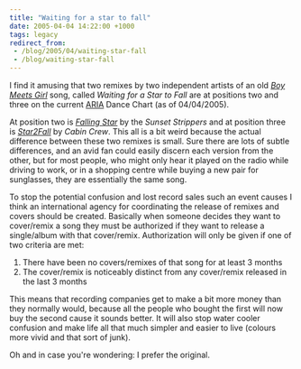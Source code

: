 ```yaml
---
title: "Waiting for a star to fall"
date: 2005-04-04 14:22:00 +1000
tags: legacy
redirect_from:
 - /blog/2005/04/waiting-star-fall
 - /blog/waiting-star-fall
---
```


I find it amusing that two remixes by two independent artists of an old <i><a href="http://www.allmusic.com/cg/amg.dll?p=amg&sql=11:w69ds33ba3zg~T00">Boy Meets Girl</a></i> song, called <i>Waiting for a Star to Fall</i> are at positions two and three on the current <a href="http://www.aria.com.au">ARIA</a> Dance Chart (as of 04/04/2005).



At position two is <i><a href="http://www.hmv.com.au/product/singles.asp?sku=964562">Falling Star</a></i> by the <i>Sunset Strippers</i> and at position three is <i><a href="http://www.hmv.com.au/product/singles.asp?sku=964624">Star2Fall</a></i> by <i>Cabin Crew</i>. This all is a bit weird because the actual difference between these two remixes is small. Sure there are lots of subtle differences, and an avid fan could easily discern each version from the other, but for most people, who might only hear it played on the radio while driving to work, or in a shopping centre while buying a new pair for sunglasses, they are essentially the same song.



To stop the potential confusion and lost record sales such an event causes I think an international agency for coordinating the release of remixes and covers should be created. Basically when someone decides they want to cover/remix a song they must be authorized if they want to release a single/album with that cover/remix. Authorization will only be given if one of two criteria are met:

<ol><li>There have been no covers/remixes of that song for at least 3 months</li><li>The cover/remix is noticeably distinct from any cover/remix released in the last 3 months</li></ol>



This means that recording companies get to make a bit more money than they normally would, because all the people who bought the first will now buy the second cause it sounds better. It will also stop water cooler confusion and make life all that much simpler and easier to live (colours more vivid and that sort of junk).



Oh and in case you're wondering: I prefer the original.

